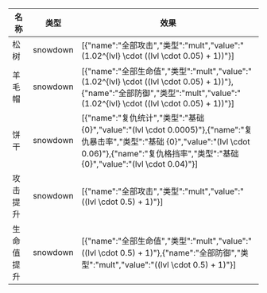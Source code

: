 | 名称  | 类型  | 效果  |
| --- | --- | --- |
| 松树 | snowdown | [{"name":"全部攻击","类型":"mult","value":"(1.02^{lvl} \\cdot ((lvl \\cdot 0.05) + 1))"}] |
| 羊毛帽 | snowdown | [{"name":"全部生命值","类型":"mult","value":"(1.02^{lvl} \\cdot ((lvl \\cdot 0.05) + 1))"},{"name":"全部防御","类型":"mult","value":"(1.02^{lvl} \\cdot ((lvl \\cdot 0.05) + 1))"}] |
| 饼干 | snowdown | [{"name":"复仇统计","类型":"基础 {0}","value":"(lvl \\cdot 0.0005)"},{"name":"复仇暴击率","类型":"基础 {0}","value":"(lvl \\cdot 0.06)"},{"name":"复仇格挡率","类型":"基础 {0}","value":"(lvl \\cdot 0.04)"}] |
| 攻击提升 | snowdown | [{"name":"全部攻击","类型":"mult","value":"((lvl \\cdot 0.5) + 1)"}] |
| 生命值提升 | snowdown | [{"name":"全部生命值","类型":"mult","value":"((lvl \\cdot 0.5) + 1)"},{"name":"全部防御","类型":"mult","value":"((lvl \\cdot 0.5) + 1)"}] |
